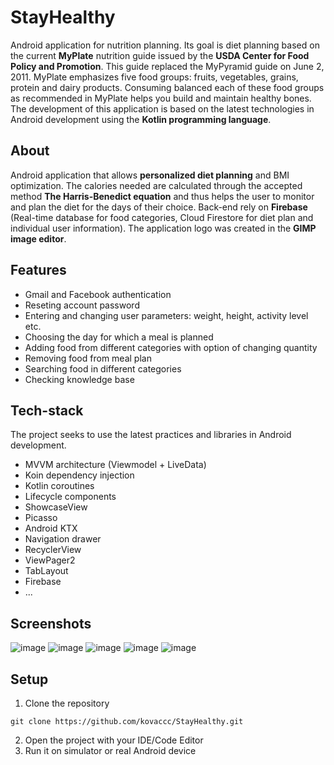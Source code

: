 # StayHealthy
Android application for nutrition planning. Its goal is diet planning based on the current **MyPlate** nutrition guide issued by the **USDA Center for Food Policy and Promotion**. This guide replaced the MyPyramid guide on June 2, 2011. MyPlate emphasizes five food groups: fruits, vegetables, grains, protein and dairy products. Consuming balanced each of these food groups as recommended in MyPlate helps you build and maintain healthy bones. The development of this application is based on the latest technologies in Android development using the **Kotlin programming language**. 

## About
Android application that allows **personalized diet planning** and BMI optimization. The calories needed are calculated through the accepted method **The Harris-Benedict equation** and thus helps the user to monitor and plan the diet for the days of their choice. Back-end rely on **Firebase** (Real-time database for food categories, Cloud Firestore for diet plan and individual user information). The application logo was created in the **GIMP image editor**.

## Features
 - Gmail and Facebook authentication
 - Reseting account password
 - Entering and changing user parameters: weight, height, activity level etc.
 - Choosing the day for which a meal is planned
 - Adding food from different categories with option of changing quantity 
 - Removing food from meal plan 
 - Searching food in different categories 
 - Checking knowledge base

## Tech-stack
The project seeks to use the latest practices and libraries in Android development.
 - MVVM architecture (Viewmodel + LiveData)
 - Koin dependency injection 
 - Kotlin coroutines
 - Lifecycle components
 - ShowcaseView
 - Picasso 
 - Android KTX
 - Navigation drawer
 - RecyclerView 
 - ViewPager2 
 - TabLayout 
 - Firebase
 - ...

## Screenshots
![image](https://user-images.githubusercontent.com/75457058/109385125-c3102a00-78f1-11eb-9cc4-202839a7346d.png)
![image](https://user-images.githubusercontent.com/75457058/109385130-d58a6380-78f1-11eb-890d-5b6e9e466bc8.png)
![image](https://user-images.githubusercontent.com/75457058/109385132-dc18db00-78f1-11eb-8173-98b94ef00a3c.png)
![image](https://user-images.githubusercontent.com/75457058/109385137-ea66f700-78f1-11eb-90ae-5b543183bde3.png)
![image](https://user-images.githubusercontent.com/75457058/109385165-28641b00-78f2-11eb-99df-e92d51e5033f.png)


## Setup
1. Clone the repository
```
git clone https://github.com/kovaccc/StayHealthy.git
```
2. Open the project with your IDE/Code Editor
3. Run it on simulator or real Android device 















